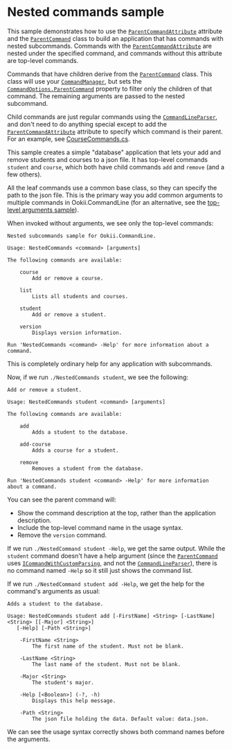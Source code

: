# Nested commands sample

This sample demonstrates how to use the [`ParentCommandAttribute`][] attribute and the [`ParentCommand`][]
class to build an application that has commands with nested subcommands. Commands with the
[`ParentCommandAttribute`][] are nested under the specified command, and commands without this attribute
are top-level commands.

Commands that have children derive from the [`ParentCommand`][]  class. This class will use your
[`CommandManager`][], but sets the [`CommandOptions.ParentCommand`][] property to filter only the
children of that command. The remaining arguments are passed to the nested subcommand.

Child commands are just regular commands using the [`CommandLineParser`][], and don't need to do
anything special except to add the [`ParentCommandAttribute`][] attribute to specify which command is
their parent. For an example, see [CourseCommands.cs](CourseCommands.cs).

This sample creates a simple "database" application that lets your add and remove students and
courses to a json file. It has top-level commands `student` and `course`, which both have child
commands `add` and `remove` (and a few others).

All the leaf commands use a common base class, so they can specify the path to the json file. This
is the primary way you add common arguments to multiple commands in Ookii.CommandLine (for an
alternative, see the [top-level arguments sample](../TopLevelArguments)).

When invoked without arguments, we see only the top-level commands:

```text
Nested subcommands sample for Ookii.CommandLine.

Usage: NestedCommands <command> [arguments]

The following commands are available:

    course
        Add or remove a course.

    list
        Lists all students and courses.

    student
        Add or remove a student.

    version
        Displays version information.

Run 'NestedCommands <command> -Help' for more information about a command.
```

This is completely ordinary help for any application with subcommands.

Now, if we run `./NestedCommands student`, we see the following:

```text
Add or remove a student.

Usage: NestedCommands student <command> [arguments]

The following commands are available:

    add
        Adds a student to the database.

    add-course
        Adds a course for a student.

    remove
        Removes a student from the database.

Run 'NestedCommands student <command> -Help' for more information about a command.
```

You can see the parent command will:

- Show the command description at the top, rather than the application description.
- Include the top-level command name in the usage syntax.
- Remove the `version` command.

If we run `./NestedCommand student -Help`, we get the same output. While the `student` command
doesn't have a help argument (since the [`ParentCommand`][] uses [`ICommandWithCustomParsing`][],
and not the [`CommandLineParser`][]), there is no command named `-Help` so it still just shows the
command list.

If we run `./NestedCommand student add -Help`, we get the help for the command's arguments as
usual:

```text
Adds a student to the database.

Usage: NestedCommands student add [-FirstName] <String> [-LastName] <String> [[-Major] <String>]
   [-Help] [-Path <String>]

    -FirstName <String>
        The first name of the student. Must not be blank.

    -LastName <String>
        The last name of the student. Must not be blank.

    -Major <String>
        The student's major.

    -Help [<Boolean>] (-?, -h)
        Displays this help message.

    -Path <String>
        The json file holding the data. Default value: data.json.
```

We can see the usage syntax correctly shows both command names before the arguments.

[`CommandLineParser`]: https://www.ookii.org/docs/commandline-4.0/html/T_Ookii_CommandLine_CommandLineParser.htm
[`CommandManager`]: https://www.ookii.org/docs/commandline-4.0/html/T_Ookii_CommandLine_Commands_CommandManager.htm
[`CommandOptions.ParentCommand`]: https://www.ookii.org/docs/commandline-4.0/html/P_Ookii_CommandLine_Commands_CommandOptions_ParentCommand.htm
[`ICommandWithCustomParsing`]: https://www.ookii.org/docs/commandline-4.0/html/T_Ookii_CommandLine_Commands_ICommandWithCustomParsing.htm
[`ParentCommand`]: https://www.ookii.org/docs/commandline-4.0/html/T_Ookii_CommandLine_Commands_ParentCommand.htm
[`ParentCommandAttribute`]: https://www.ookii.org/docs/commandline-4.0/html/T_Ookii_CommandLine_Commands_ParentCommandAttribute.htm
